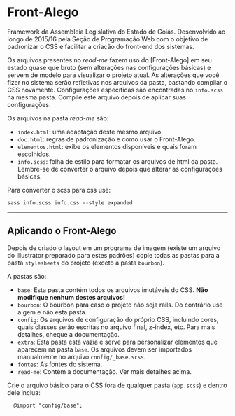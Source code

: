 # Front-Alego
Framework da Assembleia Legislativa do Estado de Goiás. Desenvolvido ao longo de 2015/16 pela Seção de Programação Web com o objetivo de padronizar o CSS e facilitar a criação do front-end dos sistemas.

Os arquivos presentes no *read-me* fazem uso do [Front-Alego] em seu estado quase que bruto (sem alterações nas configurações básicas) e servem de modelo para visualizar o projeto atual. As alterações que você fizer no sistema serão refletivas nos arquivos da pasta, bastando compilar o CSS novamente. Configurações específicas são encontradas no `info.scss` na mesma pasta. Compile este arquivo depois de aplicar suas configurações.

Os arquivos na pasta *read-me* são:

* `index.html`: uma adaptação deste mesmo arquivo.
* `doc.html`: regras de padronização e como usar o Front-Alego.
* `elementos.html`: exibe os elementos disponíveis e quais foram escolhidos.
* `info.scss`: folha de estilo para formatar os arquivos de html da pasta. Lembre-se de converter o arquivo depois que alterar as configurações básicas.

Para converter o scss para css use:

```
sass info.scss info.css --style expanded
```
---
## Aplicando o Front-Alego
Depois de criado o layout em um programa de imagem (existe um arquivo do Illustrator preparado para estes padrões) copie todas as pastas para a pasta `stylesheets` do projeto (exceto a pasta `bourbon`).

A pastas são:

* `base`: Esta pasta contém todos os arquivos imutáveis do CSS. **Não modifique nenhum destes arquivos!**
* `bourbon`: O bourbon para caso o projeto não seja rails. Do contrário use a gem e não esta pasta.
* `config`: Os arquivos de configuração do próprio CSS, incluindo cores, quais classes serão escritas no arquivo final, z-index, etc. Para mais detalhes, cheque a documentação.
* `extra`: Esta pasta está vazia e serve para personalizar elementos que aparecem na pasta `base`. Os arquivos devem ser importados manualmente no arquivo `config/_base.scss`.
* `fontes`: As fontes do sistema.
* `read-me`: Contém a documentação. Ver mais detalhes acima.

Crie o arquivo básico para o CSS fora de qualquer pasta (`app.scss`) e dentro dele inclua:

```
  @import "config/base";
```
